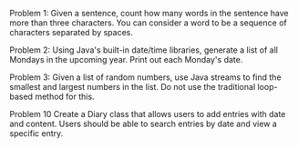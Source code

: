 Problem 1:
Given a sentence, count how many words in the sentence
have more than three characters. You can consider a word
to be a sequence of characters separated by spaces.

Problem 2:
Using Java's built-in date/time libraries, generate a list
of all Mondays in the upcoming year. Print out each Monday's date.

Problem 3:
Given a list of random numbers, use Java streams to find the
smallest and largest numbers in the list. Do not use the
traditional loop-based method for this.

Problem 10
Create a Diary class that allows users to add entries with
date and content. Users should be able to search entries by
date and view a specific entry.